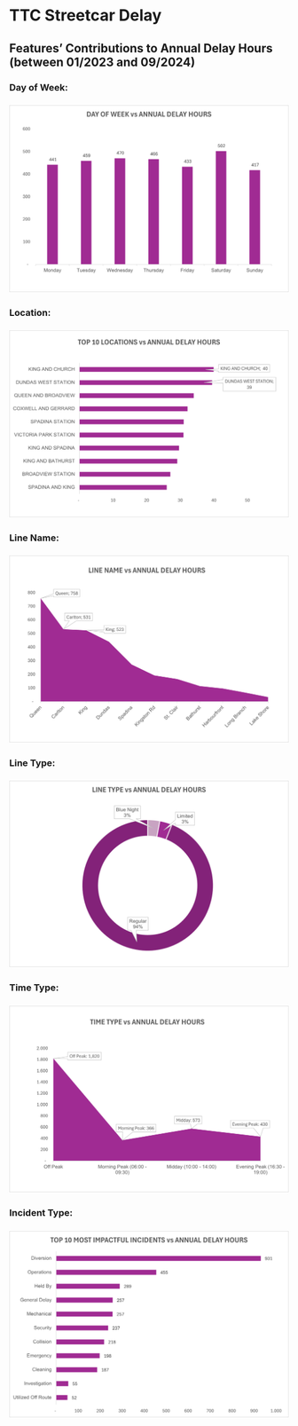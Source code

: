 # TTC Streetcar Delay

## Features’ Contributions to Annual Delay Hours (between 01/2023 and 09/2024)

### **Day of Week:**

### ![Day of Week](<https://github.com/lee-data/visualization/blob/assignment-4/02_activities/assignments/TTC-Streetcar-Delay/Excel-Visualization/day.png>)

### **Location:**

### ![Location](https://github.com/lee-data/visualization/blob/assignment-4/02_activities/assignments/TTC-Streetcar-Delay/Excel-Visualization/location.png)

### **Line Name:**

### ![Line Name](https://github.com/lee-data/visualization/blob/assignment-4/02_activities/assignments/TTC-Streetcar-Delay/Excel-Visualization/line%20name.png)

### 

### **Line Type:**

### ![Line Type](https://github.com/lee-data/visualization/blob/assignment-4/02_activities/assignments/TTC-Streetcar-Delay/Excel-Visualization/line%20type.png)

### 

### **Time Type:**

### ![Time Type](https://github.com/lee-data/visualization/blob/assignment-4/02_activities/assignments/TTC-Streetcar-Delay/Excel-Visualization/time%20type.png)

### 

### Incident Type:

### ![Incident Type](https://github.com/lee-data/visualization/blob/assignment-4/02_activities/assignments/TTC-Streetcar-Delay/Excel-Visualization/incident.png)
